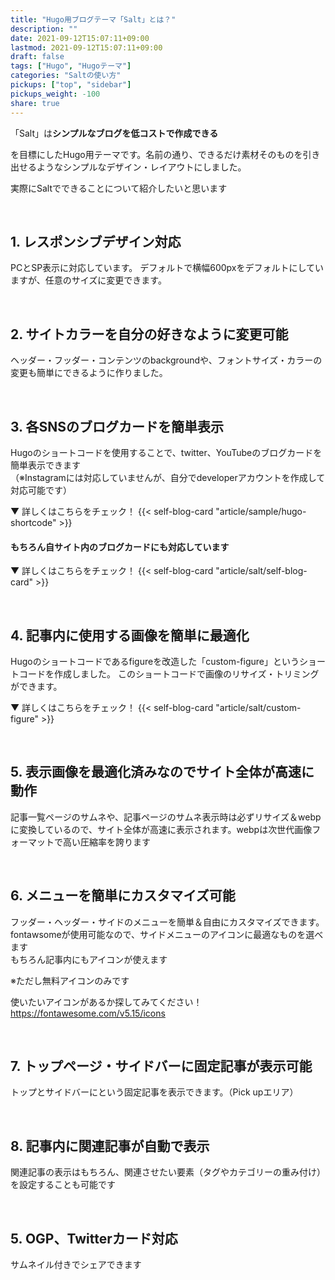 ```yaml
---
title: "Hugo用ブログテーマ「Salt」とは？"
description: ""
date: 2021-09-12T15:07:11+09:00
lastmod: 2021-09-12T15:07:11+09:00
draft: false
tags: ["Hugo", "Hugoテーマ"]
categories: "Saltの使い方"
pickups: ["top", "sidebar"]
pickups_weight: -100
share: true
---
```


「Salt」は**シンプルなブログを低コストで作成できる**

を目標にしたHugo用テーマです。名前の通り、できるだけ素材そのものを引き出せるようなシンプルなデザイン・レイアウトにしました。

実際にSaltでできることについて紹介したいと思います

<br>

## 1. レスポンシブデザイン対応
PCとSP表示に対応しています。
デフォルトで横幅600pxをデフォルトにしていますが、任意のサイズに変更できます。

<br>

## 2. サイトカラーを自分の好きなように変更可能
ヘッダー・フッダー・コンテンツのbackgroundや、フォントサイズ・カラーの変更も簡単にできるように作りました。

<br>

## 3. 各SNSのブログカードを簡単表示
Hugoのショートコードを使用することで、twitter、YouTubeのブログカードを簡単表示できます  
（※Instagramには対応していませんが、自分でdeveloperアカウントを作成して対応可能です）

▼ 詳しくはこちらをチェック！
{{< self-blog-card "article/sample/hugo-shortcode" >}}

#### もちろん自サイト内のブログカードにも対応しています

▼ 詳しくはこちらをチェック！
{{< self-blog-card "article/salt/self-blog-card" >}}

<br>

## 4. 記事内に使用する画像を簡単に最適化
Hugoのショートコードであるfigureを改造した「custom-figure」というショートコードを作成しました。
このショートコードで画像のリサイズ・トリミングができます。

▼ 詳しくはこちらをチェック！
{{< self-blog-card "article/salt/custom-figure" >}}

<br>

## 5. 表示画像を最適化済みなのでサイト全体が高速に動作
記事一覧ページのサムネや、記事ページのサムネ表示時は必ずリサイズ＆webpに変換しているので、サイト全体が高速に表示されます。webpは次世代画像フォーマットで高い圧縮率を誇ります

<br>

## 6. メニューを簡単にカスタマイズ可能
フッダー・ヘッダー・サイドのメニューを簡単＆自由にカスタマイズできます。  
fontawsomeが使用可能なので、サイドメニューのアイコンに最適なものを選べます  
もちろん記事内にもアイコンが使えます
<i class="fa-2x far fa-thumbs-up"></i>

※ただし無料アイコンのみです

使いたいアイコンがあるか探してみてください！  
https://fontawesome.com/v5.15/icons

<br>

## 7. トップページ・サイドバーに固定記事が表示可能
トップとサイドバーにという固定記事を表示できます。（Pick upエリア）

<br>

## 8. 記事内に関連記事が自動で表示
関連記事の表示はもちろん、関連させたい要素（タグやカテゴリーの重み付け）を設定することも可能です

<br>

## 5. OGP、Twitterカード対応
サムネイル付きでシェアできます
